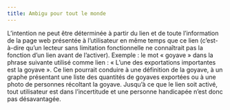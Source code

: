 ```yaml
---
title: Ambigu pour tout le monde
---
```


L’intention ne peut être déterminée à partir du lien et de toute l’information de la page web présentée à l’utilisateur en même temps que ce lien (c’est-à-dire qu’un lecteur sans limitation fonctionnelle ne connaîtrait pas la fonction d’un lien avant de l’activer). Exemple : le mot « goyave » dans la phrase suivante utilisé comme lien : « L’une des exportations importantes est la goyave ». Ce lien pourrait conduire à une définition de la goyave, à un graphe présentant une liste des quantités de goyaves exportées ou à une photo de personnes récoltant la goyave. Jusqu’à ce que le lien soit activé, tout utilisateur est dans l’incertitude et une personne handicapée n’est donc pas désavantagée.
